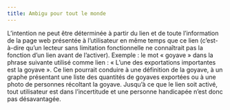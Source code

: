 ```yaml
---
title: Ambigu pour tout le monde
---
```


L’intention ne peut être déterminée à partir du lien et de toute l’information de la page web présentée à l’utilisateur en même temps que ce lien (c’est-à-dire qu’un lecteur sans limitation fonctionnelle ne connaîtrait pas la fonction d’un lien avant de l’activer). Exemple : le mot « goyave » dans la phrase suivante utilisé comme lien : « L’une des exportations importantes est la goyave ». Ce lien pourrait conduire à une définition de la goyave, à un graphe présentant une liste des quantités de goyaves exportées ou à une photo de personnes récoltant la goyave. Jusqu’à ce que le lien soit activé, tout utilisateur est dans l’incertitude et une personne handicapée n’est donc pas désavantagée.
